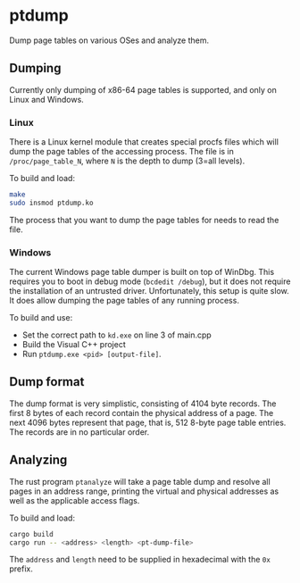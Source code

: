 # ptdump

Dump page tables on various OSes and analyze them.

## Dumping

Currently only dumping of x86-64 page tables is supported, and only on Linux
and Windows.

### Linux

There is a Linux kernel module that creates special procfs files which will
dump the page tables of the accessing process. The file is in
`/proc/page_table_N`, where `N` is the depth to dump (3=all levels).

To build and load:

```sh
make
sudo insmod ptdump.ko
```

The process that you want to dump the page tables for needs to read the file.

### Windows

The current Windows page table dumper is built on top of WinDbg. This requires
you to boot in debug mode (`bcdedit /debug`), but it does not require the
installation of an untrusted driver. Unfortunately, this setup is quite slow.
It does allow dumping the page tables of any running process.

To build and use:

- Set the correct path to `kd.exe` on line 3 of main.cpp
- Build the Visual C++ project
- Run `ptdump.exe <pid> [output-file]`.

## Dump format

The dump format is very simplistic, consisting of 4104 byte records. The first
8 bytes of each record contain the physical address of a page. The next 4096
bytes represent that page, that is, 512 8-byte page table entries. The records
are in no particular order.

## Analyzing

The rust program `ptanalyze` will take a page table dump and resolve all pages
in an address range, printing the virtual and physical addresses as well as the
applicable access flags.

To build and load:

```sh
cargo build
cargo run -- <address> <length> <pt-dump-file>
```

The `address` and `length` need to be supplied in hexadecimal with the `0x`
prefix.

